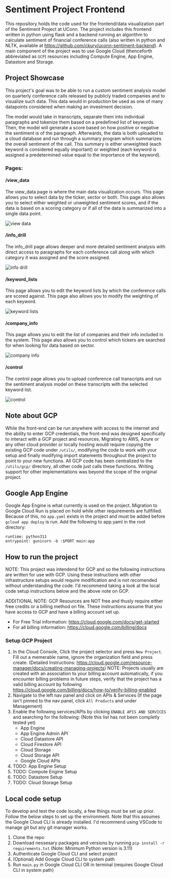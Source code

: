 # Sentiment Project Frontend
This repository holds the code used for the frontend/data visualization part of the Sentiment Project at UConn. The project includes this frontend written in python using flask and a backend running an algorithm to calculate sentiment of financial conference calls (also written in python and NLTK, available at https://github.com/ckury/uconn-sentiment-backend). A main component of the project was to use Google Cloud (thenceforth abbreviated as `GCP`) resources including Compute Engine, App Engine, Datastore and Storage. 

## Project Showcase

This project's goal was to be able to run a custom sentiment analysis model on quarterly conference calls released by publicly traded companies and to visualize such data. This data would in production be used as one of many datapoints considered when making an investment decision.

The model would take in transcripts, separate them into individual paragraphs and tokenize them based on a predefined list of keywords. Then, the model will generate a score based on how positive or negative the sentiment is of the paragraph. Afterwards, the data is both uploaded to a cloud database and run through a summary program which summarizes the overall sentiment of the call. This summary is either unweighted (each keyword is considered equally important) or weighted (each keyword is assigned a predetermined value equal to the importance of the keyword).

### Pages:

#### /view_data
The view_data page is where the main data visualization occurs. This page allows you to select data by the ticker, sector or both. This page also allows you to select either weighted or unweighted sentiment scores, and if the data is based on a scoring category or if all of the data is summarized into a single data point.

![view data](/docs/images/view_data.png)

#### /info_drill
The info_drill page allows deeper and more detailed sentiment analysis with direct access to paragraphs for each conference call along with which category it was assigned and the score assigned.

![info drill](/docs/images/info_drill.png)

#### /keyword_lists
This page allows you to edit the keyword lists by which the conference calls are scored against. This page also allows you to modify the weighting of each keyword.

![keyword lists](/docs/images/keyword_lists.png)

#### /company_info
This page allows you to edit the list of companies and their info included in the system. This page also allows you to control which tickers are searched for when looking for data based on sector.

![company info](/docs/images/company_info.png)

#### /control
The control page allows you to upload conference call transcripts and run the sentiment analysis model on these transcripts with the selected keyword list.

![control](/docs/images/control.png)

## Note about GCP
While the front-end can be run anywhere with access to the internet and the ability to enter GCP credentials, the front-end was designed specifically to interact with a GCP project and resources. Migrating to AWS, Azure or any other cloud provider or locally hosting would require copying the existing GCP code under `/utils/`, modifying the code to work with your setup and finally modifying import statements throughout the project to point to your new functions. All GCP code has been centralized to the `/utils/gcp/` directory, all other code just calls these functions. Writing support for other implementations was beyond the scope of the original project.

## Google App Engine
Google App Engine is what currently is used on the project. Migration to Google Cloud Run is placed on hold while other requirements are fullfilled. Because of this, no `app.yaml` exists in the project and must be added before `gcloud app deploy` is run. Add the following to app.yaml in the root directory:
```
runtime: python311
entrypoint: gunicorn -b :$PORT main:app
```

## How to run the project
NOTE: This project was intendend for GCP and so the following instructions are written for use with GCP. Using these instructions with other infrastructure setups would require modification and is not recomended without understanding the code. I'd recommend taking a look at the local code setup instructions below and the above note on GCP.

ADDITIONAL NOTE: GCP Resources are NOT free and thusly require either free credits or a billing method on file. These instructions assume that you have access to GCP and have a billing account set up. 
- For Free Trial information: https://cloud.google.com/docs/get-started
- For all billing information: https://cloud.google.com/billing/docs

### Setup GCP Project 
1. In the Cloud Console, Click the project selector and press `New Project`. Fill out a memerable name, ignore the organization field and press create. (Detailed Instructions: https://cloud.google.com/resource-manager/docs/creating-managing-projects) NOTE: Projects usually are created with an association to your billing account automatically, if you encounter billing problems in future steps, verify that the project has a valid billing account by following https://cloud.google.com/billing/docs/how-to/verify-billing-enabled 
2. Navigate to the left nav panel and click on APIs & Services (If the page isn't pinned to the nav panel, click `All Products` and under Management)
3. Enable the following services/APIs by clicking `ENABLE APIS AND SERVICES` and searching for the following: (Note this list has not been completly tested yet)
    - App Engine
    - App Engine Admin API
    - Cloud Datastore API
    - Cloud Firestore API
    - Cloud Storage
    - Cloud Storage API
    - Google Cloud APIs
4. TODO: App Engine Setup
5. TODO: Compute Engine Setup
6. TODO: Datastore Setup
7. TODO: Cloud Storage Setup

## Local code setup
To develop and test the code locally, a few things must be set up prior. Follow the below steps to set up the environment. Note that this assumes the Google Cloud CLI is already installed. I'd recommend using VSCode to manage git but any git manager works.
1. Clone the repo
2. Download nessesary packages and versions by running `pip install -r requirements.txt` (Note: Minimum Python version is 3.11)
4. Authenticate Google Cloud CLI and select project
5. (Optional) Add Google Cloud CLI to system path
6. Run `main.py` in Google Cloud CLI OR in terminal (requires Google Cloud CLI in system path)
